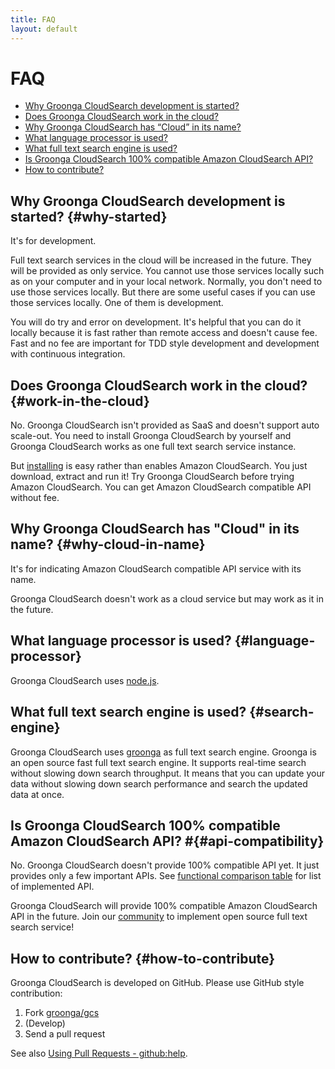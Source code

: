 ```yaml
---
title: FAQ
layout: default
---
```


# FAQ

 * [Why Groonga CloudSearch development is started?](#why-started)
 * [Does Groonga CloudSearch work in the cloud?](#work-in-the-cloud)
 * [Why Groonga CloudSearch has “Cloud” in its name?](#why-cloud-in-name)
 * [What language processor is used?](#language-processor)
 * [What full text search engine is used?](#search-engine)
 * [Is Groonga CloudSearch 100% compatible Amazon CloudSearch API?](#api-compatibility)
 * [How to contribute?](#how-to-contribute)

## Why Groonga CloudSearch development is started? {#why-started}

It's for development.

Full text search services in the cloud will be increased in the
future. They will be provided as only service. You cannot use those
services locally such as on your computer and in your local
network. Normally, you don't need to use those services locally. But
there are some useful cases if you can use those services locally. One
of them is development.

You will do try and error on development. It's helpful that you can do
it locally because it is fast rather than remote access and doesn't
cause fee. Fast and no fee are important for TDD style development and
development with continuous integration.

## Does Groonga CloudSearch work in the cloud? {#work-in-the-cloud}

No. Groonga CloudSearch isn't provided as SaaS and doesn't support
auto scale-out. You need to install Groonga CloudSearch by yourself
and Groonga CloudSearch works as one full text search service
instance.

But [installing](../install/) is easy rather than enables Amazon
CloudSearch. You just download, extract and run it! Try Groonga
CloudSearch before trying Amazon CloudSearch. You can get Amazon
CloudSearch compatible API without fee.

## Why Groonga CloudSearch has "Cloud" in its name? {#why-cloud-in-name}

It's for indicating Amazon CloudSearch compatible API service with its
name.

Groonga CloudSearch doesn't work as a cloud service but may work as it
in the future.

## What language processor is used? {#language-processor}

Groonga CloudSearch uses [node.js](http://nodejs.org/).

## What full text search engine is used? {#search-engine}

Groonga CloudSearch uses [groonga](http://groonga.org/) as full text
search engine. Groonga is an open source fast full text search
engine. It supports real-time search without slowing down search
throughput. It means that you can update your data without slowing
down search performance and search the updated data at once.

## Is Groonga CloudSearch 100% compatible Amazon CloudSearch API? #{#api-compatibility}

No. Groonga CloudSearch doesn't provide 100% compatible API yet.  It
just provides only a few important APIs. See [functional comparison
table](/#functional-comparison) for list of implemented API.

Groonga CloudSearch will provide 100% compatible Amazon CloudSearch
API in the future. Join our [community](../community/) to implement
open source full text search service!

## How to contribute? {#how-to-contribute}

Groonga CloudSearch is developed on GitHub. Please use GitHub style
contribution:

1. Fork [groonga/gcs](https://github.com/groonga/gcs)
2. (Develop)
3. Send a pull request

See also [Using Pull Requests -
github:help](https://help.github.com/articles/using-pull-requests).
